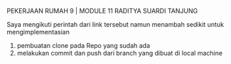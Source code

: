 PEKERJAAN RUMAH 9 | MODULE 11 RADITYA SUARDI TANJUNG

Saya mengikuti perintah dari link tersebut namun menambah sedikit untuk mengimplementasian 
1. pembuatan clone pada Repo yang sudah ada
2. melakukan commit dan push dari branch yang dibuat di local machine
